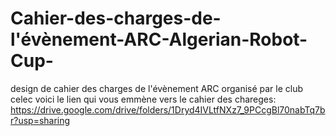 # Cahier-des-charges-de-l'évènement-ARC-Algerian-Robot-Cup-
design de cahier des charges de l'évènement ARC organisé par le club celec
voici le lien qui vous emmène vers le cahier des chareges:
https://drive.google.com/drive/folders/1Dryd4IVLtfNXz7_9PCcgBl70nabTq7br?usp=sharing
